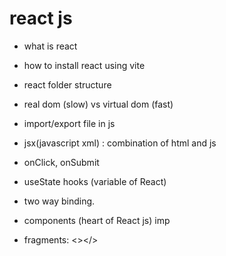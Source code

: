 # react js 

- what is react 

- how to install react using vite 

- react folder structure 

- real dom (slow) vs virtual dom (fast) 

- import/export file in js 

- jsx(javascript xml) : combination of html and js 
- onClick, onSubmit

- useState hooks (variable of React)

- two way binding. 

- components (heart of React js) imp 

- fragments: <></>



